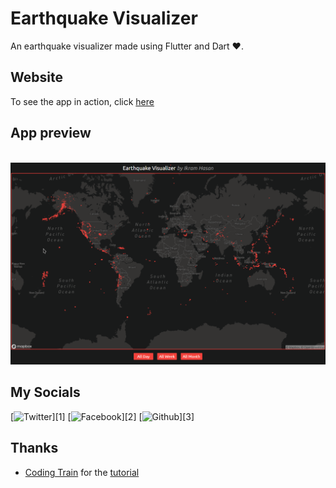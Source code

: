 # Earthquake Visualizer

An earthquake visualizer made using Flutter and Dart ❤.

## Website

To see the app in action, click [here](https://ikramhasan.github.io/Earthquake-Visualizer/#/)

## App preview

<br>

<img src="screenshots/homepage.png" alt="drawing">

## My Socials

[![Twitter][1.1]][1]
[![Facebook][2.1]][2]
[![Github][3.1]][3]

[1.1]: http://i.imgur.com/tXSoThF.png "twitter icon with padding"
[2.1]: http://i.imgur.com/P3YfQoD.png "facebook icon with padding"
[3.1]: http://i.imgur.com/0o48UoR.png "github icon with padding"

## Thanks

- [Coding Train](https://www.youtube.com/watch?v=HyAeZKWWuxA) for the [tutorial](https://www.youtube.com/watch?v=ZiYdOwOrGyc)
